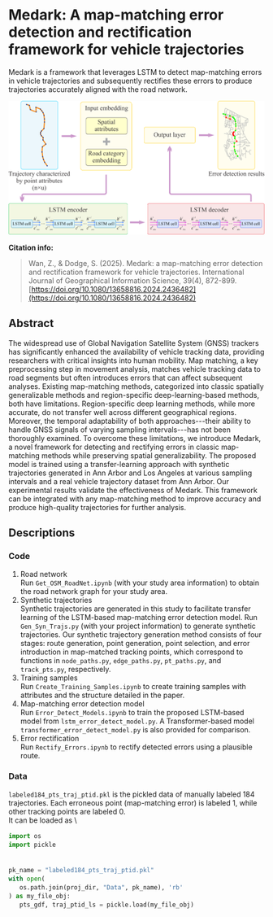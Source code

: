 # Medark: A map-matching error detection and rectification framework for vehicle trajectories
Medark is a framework that leverages LSTM to detect map-matching errors in vehicle trajectories and subsequently rectifies these errors to produce trajectories accurately aligned with the road network.

![](figures/LSTM_Architecture.png)

**Citation info:**
> Wan, Z., & Dodge, S. (2025). Medark: a map-matching error detection and rectification framework for vehicle trajectories. International Journal of Geographical Information Science, 39(4), 872-899. [https://doi.org/10.1080/13658816.2024.2436482](https://doi.org/10.1080/13658816.2024.2436482)

## Abstract
The widespread use of Global Navigation Satellite System (GNSS) trackers has significantly enhanced the availability of vehicle tracking data, providing researchers with critical insights into human mobility. Map matching, a key preprocessing step in movement analysis, matches vehicle tracking data to road segments but often introduces errors that can affect subsequent analyses. Existing map-matching methods, categorized into classic spatially generalizable methods and region-specific deep-learning-based methods, both have limitations. Region-specific deep learning methods, while more accurate, do not transfer well across different geographical regions. Moreover, the temporal adaptability of both approaches---their ability to handle GNSS signals of varying sampling intervals---has not been thoroughly examined. To overcome these limitations, we introduce Medark, a novel framework for detecting and rectifying errors in classic map-matching methods while preserving spatial generalizability. The proposed model is trained using a transfer-learning approach with synthetic trajectories generated in Ann Arbor and Los Angeles at various sampling intervals and a real vehicle trajectory dataset from Ann Arbor. Our experimental results validate the effectiveness of Medark. This framework can be integrated with any map-matching method to improve accuracy and produce high-quality trajectories for further analysis.

## Descriptions
### Code
1. Road network \
   Run `Get_OSM_RoadNet.ipynb` (with your study area information) to obtain the road network graph for your study area.
2. Synthetic trajectories \
   Synthetic trajectories are generated in this study to facilitate transfer learning of the LSTM-based map-matching error detection model.
   Run `Gen_Syn_Trajs.py` (with your project information) to generate synthetic trajectories. Our synthetic trajectory generation method consists of four stages: route generation, point generation, point
selection, and error introduction in map-matched tracking points, which correspond to functions in `node_paths.py`, `edge_paths.py`, `pt_paths.py`, and `track_pts.py`, respectively.
3. Training samples \
   Run `Create_Training_Samples.ipynb` to create training samples with attributes and the structure detailed in the paper.
4. Map-matching error detection model \
   Run `Error_Detect_Models.ipynb` to train the proposed LSTM-based model from `lstm_error_detect_model.py`. A Transformer-based model `transformer_error_detect_model.py` is also provided for comparison.
5. Error rectification \
   Run `Rectify_Errors.ipynb` to rectify detected errors using a plausible route.

### Data
`labeled184_pts_traj_ptid.pkl` is the pickled data of manually labeled 184 trajectories. Each erroneous point (map-matching error) is labeled 1, while other tracking points are labeled 0. \
It can be loaded as \
```python
import os
import pickle


pk_name = "labeled184_pts_traj_ptid.pkl"
with open(
   os.path.join(proj_dir, "Data", pk_name), 'rb'
) as my_file_obj:
   pts_gdf, traj_ptid_ls = pickle.load(my_file_obj)
```

